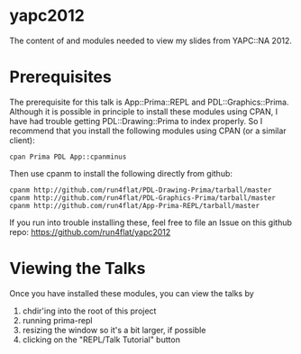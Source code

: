 yapc2012
========

The content of and modules needed to view my slides from YAPC::NA 2012.

Prerequisites
=============

The prerequisite for this talk is App::Prima::REPL and PDL::Graphics::Prima.
Although it is possible in principle to install these modules using CPAN,
I have had trouble getting PDL::Drawing::Prima to index properly. So I 
recommend that you install the following modules using CPAN (or a similar
client):

    cpan Prima PDL App::cpanminus

Then use cpanm to install the following directly from github:

    cpanm http://github.com/run4flat/PDL-Drawing-Prima/tarball/master
    cpanm http://github.com/run4flat/PDL-Graphics-Prima/tarball/master
    cpanm http://github.com/run4flat/App-Prima-REPL/tarball/master

If you run into trouble installing these, feel free to file an Issue on
this github repo: https://github.com/run4flat/yapc2012

Viewing the Talks
=================

Once you have installed these modules, you can view the talks by

  1) chdir'ing into the root of this project
  2) running prima-repl
  3) resizing the window so it's a bit larger, if possible
  4) clicking on the "REPL/Talk Tutorial" button

